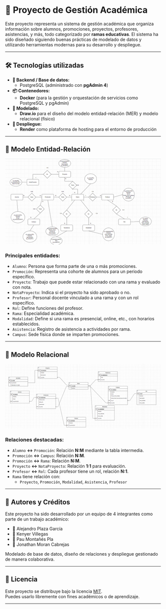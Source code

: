 # 📘 Proyecto de Gestión Académica

Este proyecto representa un sistema de gestión académica que organiza información sobre alumnos, promociones, proyectos, profesores, asistencias, y más, todo categorizado por **ramas educativas**. El sistema ha sido diseñado siguiendo buenas prácticas de modelado de datos y utilizando herramientas modernas para su desarrollo y despliegue.

---

## 🛠️ Tecnologías utilizadas

- **🔧 Backend / Base de datos:**
  - PostgreSQL (administrado con **pgAdmin 4**)
- **📦 Contenedores:**
  - **Docker** (para la gestión y orquestación de servicios como PostgreSQL y pgAdmin)
- **📐 Modelado:**
  - **Draw.io** para el diseño del modelo entidad-relación (MER) y modelo relacional (físico)
- **🚀 Despliegue:**
  - **Render** como plataforma de hosting para el entorno de producción

---

<h2>🧩 Modelo Entidad-Relación </h2>
<img src="./img/modeloER.png" alt="Modelo ER" width="800"/>

### Principales entidades:

- `Alumno`: Persona que forma parte de una o más promociones.
- `Promoción`: Representa una cohorte de alumnos para un periodo específico.
- `Proyecto`: Trabajo que puede estar relacionado con una rama y evaluado con nota.
- `NotaProyecto`: Indica si el proyecto ha sido aprobado o no.
- `Profesor`: Personal docente vinculado a una rama y con un rol específico.
- `Rol`: Define funciones del profesor.
- `Rama`: Especialidad académica.
- `Modalidad`: Define si una rama es presencial, online, etc., con horarios establecidos.
- `Asistencia`: Registro de asistencia a actividades por rama.
- `Campus`: Sede física donde se imparten promociones.

---

<h2> 🧮 Modelo Relacional </h2>
<img src="./img/modeloRE.png" alt="Modelo Relacional" width="800"/>

### Relaciones destacadas:

- `Alumno` **↔** `Promoción`: Relación **N:M** mediante la tabla intermedia.
- `Promoción` **↔** `Campus`: Relación **N:M**.
- `Promoción` **↔** `Rama`: Relación **N:M**.
- `Proyecto` **↔** `NotaProyecto`: Relación **1:1** para evaluación.
- `Profesor` **↔** `Rol`: Cada profesor tiene un rol, relación **N:1**.
- `Rama` tiene relación con:
  - `Proyecto`, `Promoción`, `Modalidad`, `Asistencia`, `Profesor`

---

## 📝 Autores y Créditos

Este proyecto ha sido desarrollado por un equipo de 4 integrantes como parte de un trabajo académico:

- 👤 Alejandro Plaza García
- 👤 Kenyer Villegas
- 👤 Pau Montañés Pla
- 👤 Jonathan Moran Cabrejas

Modelado de base de datos, diseño de relaciones y despliegue gestionado de manera colaborativa.

---

## 📄 Licencia

Este proyecto se distribuye bajo la licencia [MIT](https://opensource.org/licenses/MIT).  
Puedes usarlo libremente con fines académicos o de aprendizaje.

---